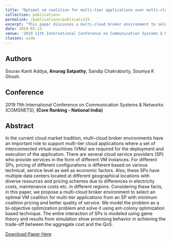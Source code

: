 ```yaml
---
title: "Optimal vm coalition for multi-tier applications over multi-cloud broker environments"
collection: publications
permalink: /publications/publicatio15
excerpt: "This paper discusses a multi-cloud broker environment to select an optimal VM coalition for multi-tier applications from an SP with minimum coalition pricing and better quality of service. The coalition formation problem is modeled as a bi-objective optimization and is solved using an ant-colony meta-heuristic."
date: 2019-05-13
venue: '2019 11th International Conference on Communication Systems & Networks (COMSNETS), Bengaluru, India'
classes: wide
---
```

## Authors
Sourav Kanti Addya, **Anurag Satpathy**, Sandip Chakraborty, Soumya K Ghosh.

## Conference
2019 11th International Conference on Communication Systems & Networks (COMSNETS), **(Core Ranking - National India)**

## Abstract
In the current cloud market tradition, multi-cloud broker environments have an important role to support multi-tier cloud applications where a set of interconnected virtual machines (VMs) are required for the deployment and execution of the application. There are several cloud service providers (SP) who provide services in the form of different VM instances. For different SPs, pricing of different configurations is different based on various technical, service level as well as economic factors. Also, these SPs have multiple data centers located at different geographical locations with diverse resources and pricing schemes due to differences in electricity costs, maintenance costs etc. in different regions. Considering these facts, in this paper, we propose a multi-cloud broker environment to select an optimal VM coalition for multi-tier applications from an SP with minimum coalition pricing and better quality of service. We model the problem as a bi-objective optimization problem and solve it using ant-colony optimization based technique. The entire interaction of SPs is modeled using game theory and results from simulation show promising behavior in achieving the trade-off between the aggregate cost and the QoS.

[Download Paper Here](https://ieeexplore.ieee.org/abstract/document/8711038)
